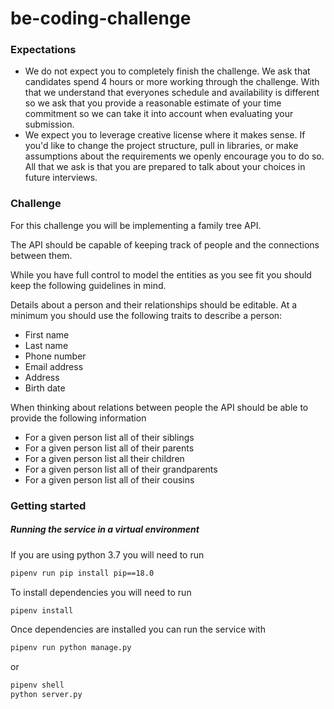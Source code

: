 # be-coding-challenge

### Expectations
- We do not expect you to completely finish the challenge. We ask that candidates spend 4 hours or more working through the challenge. With that we understand that everyones schedule and availability is different so we ask that you provide a reasonable estimate of your time commitment so we can take it into account when evaluating your submission.
- We expect you to leverage creative license where it makes sense. If you'd like to change the project structure, pull in libraries, or make assumptions about the requirements we openly encourage you to do so. All that we ask is that you are prepared to talk about your choices in future interviews. 

### Challenge
For this challenge you will be implementing a family tree API.

The API should be capable of keeping track of people and the connections between them.

While you have full control to model the entities as you see fit you should keep the following guidelines in mind.

Details about a person and their relationships should be editable. At a minimum you should use the following traits to describe a person: 
- First name
- Last name
- Phone number
- Email address
- Address
- Birth date

When thinking about relations between people the API should be able to provide the following information
- For a given person list all of their siblings
- For a given person list all of their parents
- For a given person list all their children
- For a given person list all of their grandparents
- For a given person list all of their cousins

### Getting started

##### Running the service in a virtual environment
If you are using python 3.7 you will need to run
```bash
pipenv run pip install pip==18.0
```

To install dependencies you will need to run
```bash
pipenv install
```

Once dependencies are installed you can run the service with
```bash
pipenv run python manage.py
```
or
```bash
pipenv shell
python server.py
```